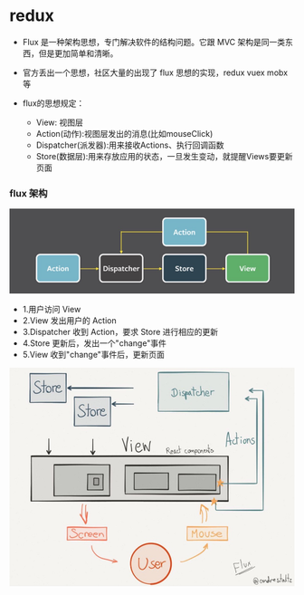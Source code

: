 # redux

- Flux 是一种架构思想，专门解决软件的结构问题。它跟 MVC 架构是同一类东西，但是更加简单和清晰。

- 官方丢出一个思想，社区大量的出现了 flux 思想的实现，redux vuex mobx 等
- flux的思想规定：
  - View: 视图层
  - Action(动作):视图层发出的消息(比如mouseClick)
  - Dispatcher(派发器):用来接收Actions、执行回调函数
  - Store(数据层):用来存放应用的状态，一旦发生变动，就提醒Views要更新页面

### flux 架构

![flux](../assert/flux.jpg)

- 1.用户访问 View
- 2.View 发出用户的 Action
- 3.Dispatcher 收到 Action，要求 Store 进行相应的更新
- 4.Store 更新后，发出一个"change"事件
- 5.View 收到"change"事件后，更新页面

![](../assert/flux-1.jpg)